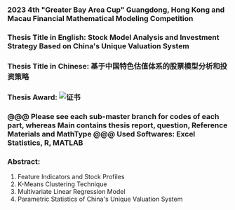 ### 2023 4th "Greater Bay Area Cup" Guangdong, Hong Kong and Macau Financial Mathematical Modeling Competition

### Thesis Title in English: Stock Model Analysis and Investment Strategy Based on China's Unique Valuation System

### Thesis Title in Chinese: 基于中国特色估值体系的股票模型分析和投资策略

### Thesis Award: ![证书](https://github.com/user-attachments/assets/f47f2a19-0d6e-49e8-8df4-da5d97f6d15b)

### @@@ Please see each sub-master branch for codes of each part, whereas Main contains thesis report, question, Reference Materials and MathType @@@ Used Softwares: Excel Statistics, R, MATLAB

### Abstract:

1. Feature Indicators and Stock Profiles
2. K-Means Clustering Technique
3. Multivariate Linear Regression Model
4. Parametric Statistics of China's Unique Valuation System
